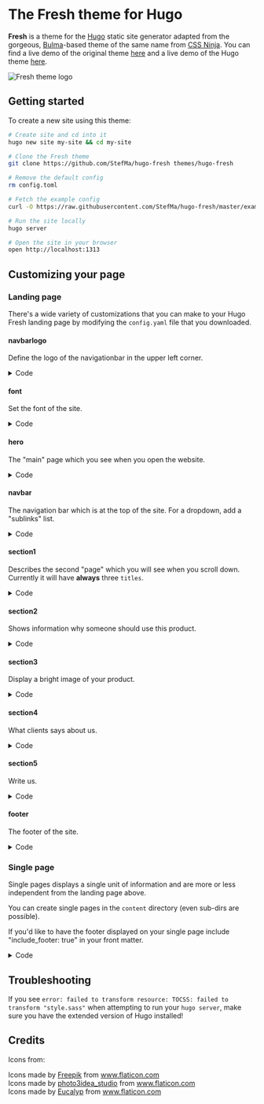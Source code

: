 # The Fresh theme for Hugo

**Fresh** is a theme for the [Hugo](https://gohugo.io) static site generator adapted from the gorgeous, [Bulma](https://bulma.io)-based theme of the same name from [CSS Ninja](https://cssninja.io/themes/fresh). You can find a live demo of the original theme [here](https://cssninjastudio.github.io) and a live demo of the Hugo theme [here](https://hugo-fresh.now.sh/).

![Fresh theme logo](images/screenshot.png)

## Getting started

To create a new site using this theme:

```bash
# Create site and cd into it
hugo new site my-site && cd my-site

# Clone the Fresh theme
git clone https://github.com/StefMa/hugo-fresh themes/hugo-fresh

# Remove the default config
rm config.toml

# Fetch the example config
curl -O https://raw.githubusercontent.com/StefMa/hugo-fresh/master/exampleSite/config.yaml

# Run the site locally
hugo server

# Open the site in your browser
open http://localhost:1313
```

## Customizing your page

### Landing page
There's a wide variety of customizations that you can make to your Hugo Fresh landing page by modifying the `config.yaml` file that you downloaded.

#### navbarlogo
Define the logo of the navigationbar in the upper left corner.

<details>
<summary>Code</summary>

```
navbarlogo:
 image: logos/fresh.svg # Logo (from static/images/logos/)
 link: /
```

</details>

#### font
Set the font of the site.

<details>
<summary>Code</summary>

```
font:
  name: "Open Sans"
  sizes: [400,600]
```

</details>

#### hero
The "main" page which you see when you open the website.

<details>
<summary>Code</summary>
```
hero:
  title: Manage. Deploy.
  subtitle: Lorem ipsum sit dolor amet is dummy text used by the typography industry
  buttontext: Get started
  buttonlink: "#"
  image: illustrations/worker.svg
  # Footer logos (from static/images/logos/clients/*.svg)
  clientlogos:
  - systek
  - tribe
  - kromo
  - infinite
  - gutwork
```

</details>

#### navbar
The navigation bar which is at the top of the site.
For a dropdown, add a "sublinks" list.

<details>
<summary>Code</summary>

```
navbar:
- title: Features
  url: /
- title: Pricing
  url: /
- title: Dropdown
  sublinks:
  - title: Dropdown item
    url: /
  - title: Dropdown item
    url: /
  - title: Dropdown item
    url: /
- title: Log in
  url: /
- title: Sign up
  url: /
  button: true
```

</details>

#### section1
Describes the second "page" which you will see when you scroll down. Currently it will have **always** three `titles`.

<details>
<summary>Code</summary>

```
section1:
  title: Great power comes
  subtitle: with great responsibility
  tiles:
  - title: App builder
    icon: mouse-globe
    text: This is some explanatory text that is on two rows
    url: /
    buttonText: Free trial
  - title: Cloud integration
    icon: laptop-cloud
    text: This is some explanatory text that is on two rows
    url: /
    buttonText: Get started
  - title: Add-ons & plugins
    icon: plug-cloud
    text: This is some explanatory text that is on two rows
    url: /
    buttonText: Get started
```

</details>

#### section2
Shows information why someone should use this product.

<details>
<summary>Code</summary>

```
section2:
  title: You're here because you want the best
  subtitle: And we know it
  features:
  - title: Powerful and unified interface
    text: Lorem ipsum dolor sit amet, consectetur adipiscing elit. Proin ornare magna eros, eu pellentesque tortor vestibulum ut. Maecenas non massa sem. Etiam finibus odio quis feugiat facilisis.
    # Icon (from /images/illustrations/icons/___.svg)
    icon: laptop-globe
  - title: Cross-device synchronisation
    text: Lorem ipsum dolor sit amet, consectetur adipiscing elit. Proin ornare magna eros, eu pellentesque tortor vestibulum ut. Maecenas non massa sem. Etiam finibus odio quis feugiat facilisis.
    icon: doc-sync
  - title: Nomad system
    text: Lorem ipsum dolor sit amet, consectetur adipiscing elit. Proin ornare magna eros, eu pellentesque tortor vestibulum ut. Maecenas non massa sem. Etiam finibus odio quis feugiat facilisis.
    icon: mobile-feed
```

</details>

#### section3
Display a bright image of your product.

<details>
<summary>Code</summary>

```
section3:
  title: One platform
  subtitle: To rule them all
  image: illustrations/mockups/app-mockup.png
  buttonText: Get started
  buttonLink: "#"
```

</details>

#### section4
What clients says about us.

<details>
<summary>Code</summary>

```
section4:
  title: Our Clients love us!
  subtitle: Lorem ipsum sit dolor amet is a dummy text used by typography industry
  clients:
  - name: Irma Walters
    quote: Lorem ipsum dolor sit amet, elit deleniti dissentias quo eu, hinc minim appetere te usu, ea case duis scribentur has. Duo te consequat elaboraret, has quando suavitate at.
    job: Accountant
    img: 1 # From (static/images/illustrations/faces)
  - name: John Bradley
    quote: Lorem ipsum dolor sit amet, elit deleniti dissentias quo eu, hinc minim appetere te usu, ea case duis scribentur has. Duo te consequat elaboraret, has quando suavitate at.
    job: Financial Analyst
    img: 2
  - name: Gary Blackman
    quote: Lorem ipsum dolor sit amet, elit deleniti dissentias quo eu, hinc minim appetere te usu, ea case duis scribentur has. Duo te consequat elaboraret, has quando suavitate at.
    job: HR Manager
    img: 3
```

</details>

#### section5
Write us.

<details>
<summary>Code</summary>

```
section5: true # or false to hide it
```

</details>

#### footer
The footer of the site.

<details>
<summary>Code</summary>

```
footer:
  # Logo (from /staticimages/logos/___)
  logo: fresh-white-alt.svg
  # Social media links (GitHub, Twitter, etc.). All are optional.
  socialmedia:
  - link: https://github.com/lucperkins/github-fresh
    # Icons are from Font Awesome
    icon: github
  - link: https://dribbble.com/#
    icon: dribbble
  - link: https://facebook.com/#
    icon: facebook
  - link: https://twitter.com/lucperkins
    icon: twitter
  - link: https://bitbucket.org/#
    icon: bitbucket
  bulmalogo: true
  quicklinks:
    column1:
      title: "Product"
      links:
      - text: Discover features
        link: /
      - text: Why choose our product?
        link: /
      - text: Compare features
        link: /
      - text: Our roadmap
        link: /
      - text: AGB
        link: /agb
    column2:
      title: "Docs"
      links:
      - text: Get started
        link: /
      - text: User guides
        link: /
      - text: Admin guide
        link: /
      - text: Developers
        link: /
    column3:
      title: "Blog"
      links:
      - text: Latest news
        link: /blog/first
      - text: Tech articles
        link: /blog/second
```

</details>

### Single page
Single pages displays a single unit of information and are more or less independent from the landing page above.

You can create single pages in the `content` directory (even sub-dirs are possible).

If you'd like to have the footer displayed on your single page include "include_footer: true" in your front matter.

<details>
<summary>Code</summary>

```
---
title: AGB
sidebar: true # or false to display the sidebar
sidebarlogo: fresh-white-alt # From (static/images/logo/)
include_footer: true
---
```

</details>

## Troubleshooting

If you see `error: failed to transform resource: TOCSS: failed to transform "style.sass"` when attempting to run your `hugo server`, make sure you have the extended version of Hugo installed!


## Credits

Icons from:

<div>Icons made by <a href="https://www.flaticon.com/authors/freepik" title="Freepik">Freepik</a> from <a href="https://www.flaticon.com/"             title="Flaticon">www.flaticon.com</a></div>

<div>Icons made by <a href="https://www.flaticon.com/authors/photo3idea-studio" title="photo3idea_studio">photo3idea_studio</a> from <a href="https://www.flaticon.com/"     title="Flaticon">www.flaticon.com</a></div>

<div>Icons made by <a href="https://www.flaticon.com/authors/eucalyp" title="Eucalyp">Eucalyp</a> from <a href="https://www.flaticon.com/"             title="Flaticon">www.flaticon.com</a></div>
